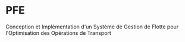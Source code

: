 # PFE
Conception et Implémentation d'un Système de Gestion de Flotte pour l'Optimisation des Opérations de Transport
